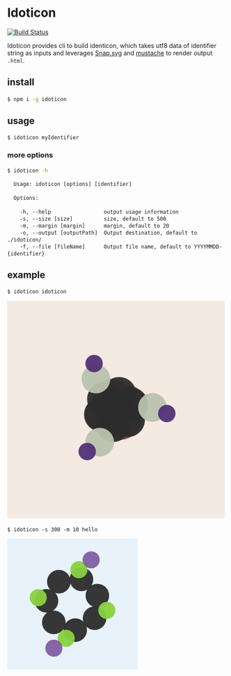 # Idoticon

[![Build Status](https://travis-ci.org/popodidi/idoticon.svg?branch=master)](https://travis-ci.org/popodidi/idoticon)

Idoticon provides cli to build identicon, which takes utf8 data of identifier string as inputs and leverages [Snap.svg](http://snapsvg.io) and [mustache](http://mustache.github.io) to render output `.html`.

## install
```bash
$ npm i -g idoticon
```

## usage

```
$ idoticon myIdentifier
```

### more options
```bash
$ idoticon -h
```
```
  Usage: idoticon [options] [identifier]

  Options:

    -h, --help                 output usage information
    -s, --size [size]          size, default to 500
    -m, --margin [margin]      margin, default to 20
    -o, --output [outputPath]  Output destination, default to ./idoticon/
    -f, --file [fileName]      Output file name, default to YYYYMMDD-{identifier}
```

## example
```shell
$ idoticon idoticon
```
![](example/idoticon.png)

```shell
$ idoticon -s 300 -m 10 hello
```
![](example/hello.png)